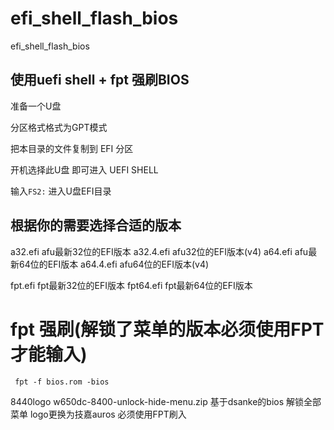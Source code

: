 # efi_shell_flash_bios
efi_shell_flash_bios

## 使用uefi shell + fpt 强刷BIOS

准备一个U盘

分区格式格式为GPT模式

把本目录的文件复制到 EFI 分区

开机选择此U盘 即可进入 UEFI SHELL

输入`FS2:` 进入U盘EFI目录

## 根据你的需要选择合适的版本

a32.efi afu最新32位的EFI版本
a32.4.efi afu32位的EFI版本(v4)
a64.efi afu最新64位的EFI版本
a64.4.efi afu64位的EFI版本(v4)

fpt.efi fpt最新32位的EFI版本
fpt64.efi fpt最新64位的EFI版本


# fpt 强刷(解锁了菜单的版本必须使用FPT才能输入)

` fpt -f bios.rom -bios`

8440logo w650dc-8400-unlock-hide-menu.zip
基于dsanke的bios
解锁全部菜单
logo更换为技嘉auros
必须使用FPT刷入